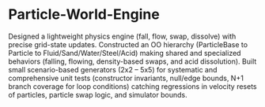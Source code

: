 # Particle-World-Engine
Designed a lightweight physics engine (fall, flow, swap, dissolve) with precise grid-state updates.
Constructed an OO hierarchy (ParticleBase to Particle to Fluid/Sand/Water/Steel/Acid) making shared and specialized behaviors (falling, flowing, density-based swaps, and acid dissolution). 
Built small scenario-based generators (2x2 – 5x5) for systematic and comprehensive unit tests (constructor invariants, null/edge bounds, N+1 branch coverage for loop conditions) catching regressions in velocity resets of particles, particle swap logic, and simulator bounds. 
